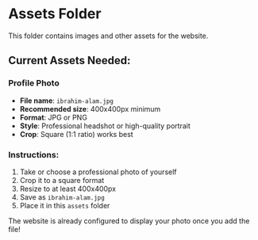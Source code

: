 # Assets Folder

This folder contains images and other assets for the website.

## Current Assets Needed:

### Profile Photo
- **File name**: `ibrahim-alam.jpg`
- **Recommended size**: 400x400px minimum
- **Format**: JPG or PNG
- **Style**: Professional headshot or high-quality portrait
- **Crop**: Square (1:1 ratio) works best

### Instructions:
1. Take or choose a professional photo of yourself
2. Crop it to a square format
3. Resize to at least 400x400px
4. Save as `ibrahim-alam.jpg`
5. Place it in this `assets` folder

The website is already configured to display your photo once you add the file!